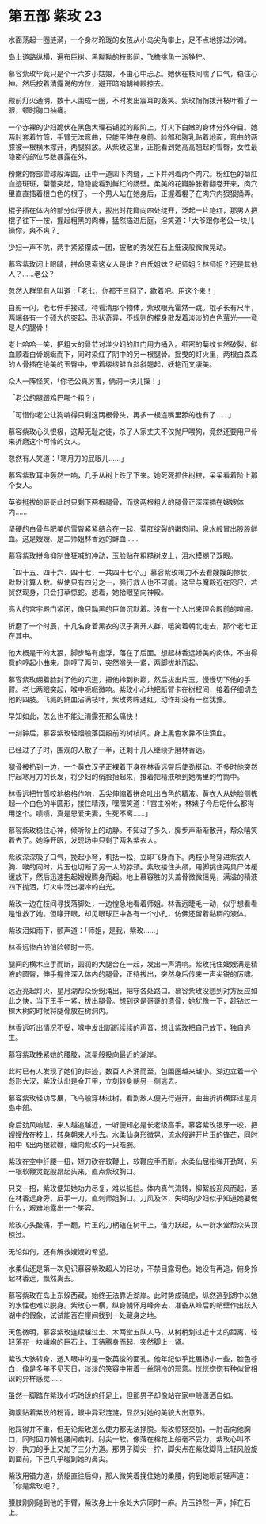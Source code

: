 # 第五部 紫玫 23

水面荡起一圈涟漪，一个身材玲珑的女孩从小岛尖角攀上，足不点地掠过沙滩。

岛上道路纵横，遍布巨树。黑黝黝的枝影间，飞檐挑角一派狰狞。

慕容紫玫毕竟只是个十六岁小姑娘，不由心中忐忑。她伏在枝间喘了口气，稳住心神。然后按着清露说的方位，避开暗哨朝神殿掠去。

殿前灯火通明，数十人围成一圈，不时发出震耳的轰笑。紫玫悄悄拨开枝叶看了一眼，顿时胸口抽痛。

一个赤裸的少妇跪伏在黑色大理石铺就的殿阶上，灯火下白嫩的身体分外夺目。她两肘套着竹筒，手臂无法弯曲，只能平伸在身前。脸部和胸乳贴着地面，弯曲的两膝被一根横木撑开，两腿斜放。从紫玫这里，正能看到她高高翘起的雪臀，女性最隐密的部位尽数暴露在外。

粉嫩的臀部雪球般浑圆，正中一道凹下肉缝，上下并列着两个肉穴。粉红色的菊肛血迹斑斑，菊蕾突起，隐隐能看到鲜红的肠壁。柔美的花瓣肿胀着翻卷开来，肉穴里直直插着根白色的根子。一个男人站在她身后，正握着棍子在肉穴内狠狠捅弄。

棍子插在体内的部分似乎很大，拔出时花瓣向四处绽开，泛起一片艳红，那男人把棍子往下一按，握起粗黑的肉棒，猛然插进后庭，淫笑道：「大爷跟你老公一块儿操你，爽不爽？」

少妇一声不吭，两手紧紧攥成一团，披散的秀发在石上细波般微微晃动。

慕容紫玫闭上眼睛，拼命思索这女人是谁？白氏姐妹？纪师姐？林师姐？还是其他人？……老公？

忽然人群里有人叫道：「老七，你都干三回了，歇着吧。用这个来！」

白影一闪，老七伸手接过。待看清那个物体，紫玫眼光霍然一跳。棍子长有尺半，两端各有一个硕大的突起，形状奇异，不规则的棍身散发着淡淡的白色萤光——竟是人的腿骨！

老七哈哈一笑，把粗大的骨节对准少妇的肛门用力捅入。细密的菊纹乍然破裂，鲜血顺着白骨蜿蜒而下，同时染红了阴中的另一根腿骨。摇曳的灯火里，两根白森森的人骨插在绝美的玉臀中，带着缕缕鲜血斜斜翘起，妖艳而又凄美。

众人一阵怪笑，「你老公真厉害，俩洞一块儿操！」

「老公的腿跟鸡巴哪个粗？」

「可惜你老公让狗啃得只剩这两根骨头，再多一根连嘴里舔的也有了……」

慕容紫玫心头恨极，这帮无耻之徒，杀了人家丈夫不仅抛尸喂狗，竟然还要用尸骨来折磨这个可怜的女人。

忽然有人笑道：「寒月刀的屁眼儿……」

慕容紫玫耳中轰然一响，几乎从树上跌了下来。她死死抓住树枝，呆呆看着阶上那个女人。

英姿挺拔的哥哥此时只剩下两根腿骨，而这两根粗大的腿骨正深深插在嫂嫂体内……

坚硬的白骨与肥美的雪臀紧紧结合在一起，菊肛绽裂的嫩肉间，泉水般冒出股股鲜血。这是嫂嫂、是二师姐林香远的鲜血……

慕容紫玫拼命抑制住狂喊的冲动，玉脸贴在粗糙树皮上，泪水模糊了双眼。

「四十五、四十六、四十七，一共四十七个。」慕容紫玫竭力不去看嫂嫂的惨状，默默计算人数。纵使只有四分之一，强行救人也不可能。这里与魔殿近在咫尺，若贸然现身，只会打草惊蛇。想着，她抬眼望向神殿。

高大的宫宇殿门紧闭，像只黝黑的巨兽沉默着。没有一个人出来理会殿前的喧闹。

折磨了一个时辰，十几名身着黑衣的汉子离开人群，嘻笑着朝北走去，那个老七正在其中。

他大概是干的太狠，脚步略有虚浮，落在了后面。想起林香远娇美的肉体，不由得意的哼起小曲来。刚哼了两句，突然喉头一紧，两脚拔地而起。

慕容紫玫绷着脸封了他的穴道，把他拎到树巅，然后拔出片玉，慢慢切下他的手臂。老七两眼突起，喉中呃呃微响。紫玫小心地把断臂卡在树杈间，接着仔细切去他的四肢。飞溅的鲜血沾满枝叶，紫玫秀眸通红，动作却没有一丝犹豫。

早知如此，怎么也不能让清露死那么痛快！

一刻钟后，慕容紫玫轻烟般落回殿前的树枝间。身上黑色水靠不住滴血。

已经过了子时，围观的人散了一半，还剩十几人继续折磨林香远。

腿骨被扔到一边，一个黄衣汉子正裸着下身在林香远臀后使劲挺动。不多时他突然拧起寒月刀的长发，将少妇的俏脸抬起来，接着把精液喷到她嘴里的竹筒中。

林香远把竹筒咬地格格作响，舌尖伸缩着拼命吐出白色的精液。黄衣人从她脸侧拣起一个白色的半圆形，接住精液，嘿嘿笑道：「宫主吩咐，林婊子今后吃什么都得用这个。啧啧，真是恩爱夫妻，生死不离……」

慕容紫玫稳住心神，倾听阶上的动静。不知过了多久，脚步声渐渐散开，帮众嘻笑着去了。她睁开眼，发现场中只剩了两名紫衣人。

紫玫深深吸了口气，挽起小弩，机括一松，立即飞身而下。两枝小弩穿进紫衣人胸、喉的同时，片玉也切断了另一人的脖颈。紫玫接住头颅，用脚挑住两具尸体缓缓放下，然后迅速抱起嫂嫂腾身而起。地上慕容胜的头盖骨微微摇晃，满溢的精液四下抛洒，灯火中泛出凄冷的白光。

紫玫一边在枝间寻找落脚处，一边惶急地看着师姐。林香远睫毛一动，似乎想看看是谁救了她。但睁开眼，却见眼球正中各有一个小孔，仿佛还留着黏稠的液体。

紫玫泪如雨下，颤声道：「师姐，是我，紫玫……」

林香远惨白的俏脸顿时一亮。

腿间的横木应手而断，圆润的大腿合在一起，发出一声清响。紫玫托住嫂嫂满是精液的圆臀，伸手握住深入体内的腿骨，正待拔出，突然身后传来一声尖锐的厉啸。

远近亮起灯火，星月湖帮众纷纷涌出，把守各处路口。慕容紫玫没想到对方反应如此之快，当下玉手一紧，拔出腿骨。想到这是哥哥的遗骨，她犹豫一下，趁钻过一棵大树的时候将腿骨放在树洞内。

林香远听出情况不妥，喉中发出断断续续的声音，想让紫玫把自己放下，独自逃生。

慕容紫玫挽紧她的腰肢，流星般投向最近的湖岸。

此时已有人发现了她们的踪迹，数百人齐涌而至，包围圈越来越小。湖边立着一个彪形大汉，紫玫认出是金开甲，立刻转身朝另一侧逃去。

慕容紫玫轻功尽展，飞鸟般穿林过树，看到敌人便先行避开，曲曲折折横穿过星月岛中部。

身后劲风响起，来人越追越近，一听便知必是长老级高手。慕容紫玫银牙一咬，把嫂嫂放在枝上，转身朝来人扑去。水柔仙身形微晃，流水般避开片玉的锋芒，同时袖中飞出两根软鞭，缠向紫玫的一只皓腕。

紫玫在空中纤腰一扭，短刀砍在软鞭上，软鞭应手而断。水柔仙屈指弹开劲弩，另一根软鞭灵蛇般昂起头来，直点紫玫胸口。

只交一招，紫玫便知她功力尽复，难以抵挡。体内真气流转，柳絮般迎风而起，落在林香远身旁，反手一刀，直刺师姐胸口。刀风及体，失明的少妇似乎知道她要做什么，艰难地露出一个笑容。

紫玫心头酸痛，手一翻，片玉的刀柄磕在树干上，借力跃起，从一群水堂帮众头顶掠过。

无论如何，还有解救嫂嫂的希望。

水柔仙还是第一次见识慕容紫玫超人的轻功，不禁目露讶色。她没有再追，俯身拎起林香远，飘然离去。

慕容紫玫在岛上东躲西藏，始终无法靠近湖岸。此时势成骑虎，纵然逃到湖中以她的水性也难以脱身。紫玫心一横，纵身朝怀月峰奔去，准备从峰后的峭壁作出跃入湖中的假象，试试能否在崖间找到一处藏身之地。

天色微明，慕容紫玫连续越过土、木两堂五队人马，从树梢划过近十丈的距离，轻轻落在一块嶙峋的巨石上，正待腾身而起，突然脚上一紧。

紫玫大骇转身，透入眼中的是一张英俊的面孔。他年纪似乎比展扬小一些，脸色苍白，像是多年不见天日，淡淡的笑容中带着一丝阴冷的邪意。恍恍惚惚有种似曾相识的异样感觉……

虽然一脚踏在紫玫小巧玲珑的纤足上，但那男子却像站在家中般潇洒自如。

胸腹贴着紫玫的粉背，眼中异彩涟涟，显然对她的美貌大出意外。

他踩得并不重，但无论紫玫怎么使力都无法挣脱。紫玫惊怒交加，一肘击向他胸口，同时回刀朝他腰间疾刺。肘尖一软，像落在棉花上般毫不受力，紫玫心叫不妙，执刀的手上又加了三分力道。那男子脚尖一拧，脚尖点在紫玫脚背上轻风般旋到面前，下巴几乎碰到她的鼻尖。

紫玫用错力道，娇躯直往后仰，那人微笑着挽住她的柔腰，俯到她眼前轻声道：「你是紫玫吧？」

腰肢刚刚碰到他的手臂，紫玫身上十余处大穴同时一麻。片玉铮然一声，掉在石上。

